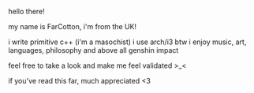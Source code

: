 hello there!

my name is FarCotton, i'm from the UK!

i write primitive c++ (i'm a masochist)
i use arch/i3 btw 
i enjoy music, art, languages, philosophy and above all genshin impact

feel free to take a look and make me feel validated >_<

if you've read this far, much appreciated <3

